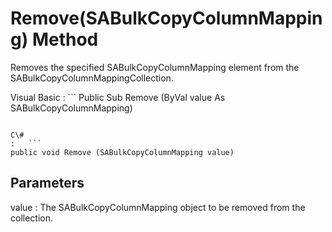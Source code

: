 <!-- loio3c0e65b86c5f1014bc0c9bf5166b77ad -->

# Remove\(SABulkCopyColumnMapping\) Method

Removes the specified SABulkCopyColumnMapping element from the SABulkCopyColumnMappingCollection.



Visual Basic
:   ```
Public Sub Remove (ByVal value As SABulkCopyColumnMapping)
```

C\#
:   ```
public void Remove (SABulkCopyColumnMapping value)
```



## Parameters

value
:   The SABulkCopyColumnMapping object to be removed from the collection.

